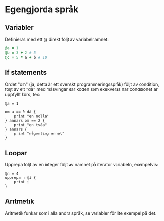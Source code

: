# Egengjorda språk

## Variabler

Definieras med ett @ direkt följt av variabelnamnet:

```ruby
@a = 1
@b = 3 + 2 # 5
@c = 5 * a + b # 10
```

## If statements

Ordet "om" (ja, detta är ett svenskt programmeringsspråk) följt av condition, följt av ett "då" med måsvingar där koden som exekveras när conditionet är uppfyllt körs, tex:

```
@a = 1

om a == 0 då {
    print "en nolla"
} annars om == 2 {
    print "en tvåa"
} annars {
    print "någonting annat"
}

```

## Loopar

Upprepa följt av en integer följt av namnet på iterator variabeln, exempelvis:

```
@n = 4
upprepa n @i {
    print i
}
```

## Aritmetik

Aritmetik funkar som i alla andra språk, se variabler för lite exempel på det.
